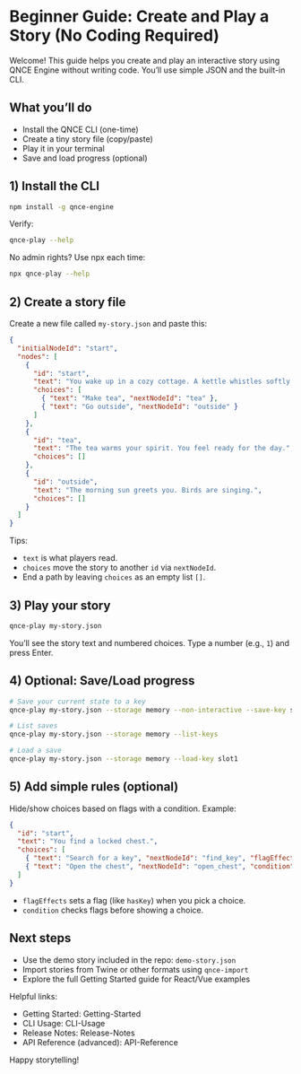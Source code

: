 # Beginner Guide: Create and Play a Story (No Coding Required)

Welcome! This guide helps you create and play an interactive story using QNCE Engine without writing code. You’ll use simple JSON and the built-in CLI.

## What you’ll do
- Install the QNCE CLI (one-time)
- Create a tiny story file (copy/paste)
- Play it in your terminal
- Save and load progress (optional)

## 1) Install the CLI

```bash
npm install -g qnce-engine
```

Verify:
```bash
qnce-play --help
```

No admin rights? Use npx each time:
```bash
npx qnce-play --help
```

## 2) Create a story file
Create a new file called `my-story.json` and paste this:

```json
{
  "initialNodeId": "start",
  "nodes": [
    {
      "id": "start",
      "text": "You wake up in a cozy cottage. A kettle whistles softly.",
      "choices": [
        { "text": "Make tea", "nextNodeId": "tea" },
        { "text": "Go outside", "nextNodeId": "outside" }
      ]
    },
    {
      "id": "tea",
      "text": "The tea warms your spirit. You feel ready for the day.",
      "choices": []
    },
    {
      "id": "outside",
      "text": "The morning sun greets you. Birds are singing.",
      "choices": []
    }
  ]
}
```

Tips:
- `text` is what players read.
- `choices` move the story to another `id` via `nextNodeId`.
- End a path by leaving `choices` as an empty list `[]`.

## 3) Play your story

```bash
qnce-play my-story.json
```

You’ll see the story text and numbered choices. Type a number (e.g., `1`) and press Enter.

## 4) Optional: Save/Load progress

```bash
# Save your current state to a key
qnce-play my-story.json --storage memory --non-interactive --save-key slot1

# List saves
qnce-play my-story.json --storage memory --list-keys

# Load a save
qnce-play my-story.json --storage memory --load-key slot1
```

## 5) Add simple rules (optional)
Hide/show choices based on flags with a condition. Example:

```json
{
  "id": "start",
  "text": "You find a locked chest.",
  "choices": [
    { "text": "Search for a key", "nextNodeId": "find_key", "flagEffects": { "hasKey": true } },
    { "text": "Open the chest", "nextNodeId": "open_chest", "condition": "flags.hasKey" }
  ]
}
```

- `flagEffects` sets a flag (like `hasKey`) when you pick a choice.
- `condition` checks flags before showing a choice.

## Next steps
- Use the demo story included in the repo: `demo-story.json`
- Import stories from Twine or other formats using `qnce-import`
- Explore the full Getting Started guide for React/Vue examples

Helpful links:
- Getting Started: Getting-Started
- CLI Usage: CLI-Usage
- Release Notes: Release-Notes
- API Reference (advanced): API-Reference

Happy storytelling!
